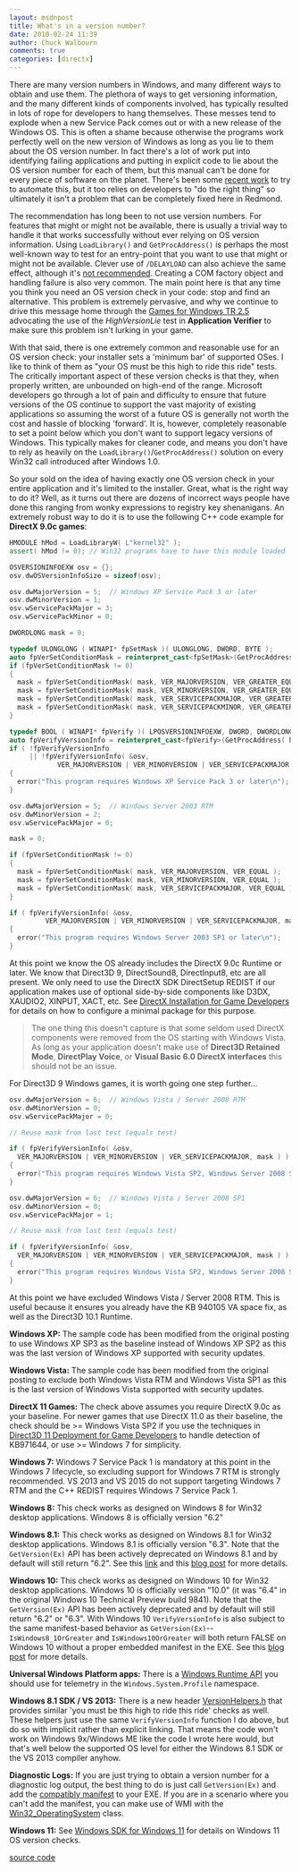 ```yaml
---
layout: msdnpost
title: What's in a version number?
date: 2010-02-24 11:39
author: Chuck Walbourn
comments: true
categories: [directx]
---
```

There are many version numbers in Windows, and many different ways to obtain and use them. The plethora of ways to get versioning information, and the many different kinds of components involved, has typically resulted in lots of rope for developers to hang themselves. These messes tend to explode when a new Service Pack comes out or with a new release of the Windows OS. This is often a shame because otherwise the programs work perfectly well on the new version of Windows as long as you lie to them about the OS version number. In fact there's a lot of work put into identifying failing applications and putting in explicit code to lie about the OS version number for each of them, but this manual can't be done for every piece of software on the planet. There's been some <a href="https://docs.microsoft.com/en-us/windows/desktop/Win7AppQual/compatibility---application-manifest">recent work</a> to try to automate this, but it too relies on developers to "do the right thing" so ultimately it isn't a problem that can be completely fixed here in Redmond.
<!--more-->

The recommendation has long been to not use version numbers. For features that might or might not be available, there is usually a trivial way to handle it that works successfully without ever relying on OS version information. Using ``LoadLibrary()`` and ``GetProcAddress()`` is perhaps the most well-known way to test for an entry-point that you want to use that might or might not be available. Clever use of ``/DELAYLOAD`` can also achieve the same effect, although it's <a href="http://blogs.msdn.com/larryosterman/archive/2009/03/06/delay-load-is-not-a-good-way-to-check-for-functionality.aspx">not recommended</a>. Creating a COM factory object and handling failure is also very common. The main point here is that any time you think you need an OS version check in your code: stop and find an alternative. This problem is extremely pervasive, and why we continue to drive this message home through the <a href="https://docs.microsoft.com/en-us/windows/desktop/DxTechArts/games-for-windows-technical-requirements-1-1-0006">Games for Windows TR 2.5</a> advocating the use of the *HighVersionLie* test in **Application Verifier** to make sure this problem isn't lurking in your game.

With that said, there is one extremely common and reasonable use for an OS version check: your installer sets a 'minimum bar' of supported OSes. I like to think of them as "your OS must be this high to ride this ride" tests. The critically important aspect of these version checks is that they, when properly written, are unbounded on high-end of the range. Microsoft developers go through a lot of pain and difficulty to ensure that future versions of the OS continue to support the vast majority of existing applications so assuming the worst of a future OS is generally not worth the cost and hassle of blocking 'forward'. It is, however, completely reasonable to set a point below which you don't want to support legacy versions of Windows. This typically makes for cleaner code, and means you don't have to rely as heavily on the ``LoadLibrary()``/``GetProcAddress()`` solution on every Win32 call introduced after Windows 1.0.

So your sold on the idea of having exactly one OS version check in your entire application and it's limited to the installer. Great, what is the right way to do it? Well, as it turns out there are dozens of incorrect ways people have done this ranging from wonky expressions to registry key shenanigans. An extremely robust way to do it is to use the following C++ code example for <strong>DirectX 9.0c games</strong>:

```cpp
HMODULE hMod = LoadLibraryW( L"kernel32" );
assert( hMod != 0); // Win32 programs have to have this module loaded

OSVERSIONINFOEXW osv = {};
osv.dwOSVersionInfoSize = sizeof(osv);

osv.dwMajorVersion = 5;  // Windows XP Service Pack 3 or later
osv.dwMinorVersion = 1;
osv.wServicePackMajor = 3;
osv.wServicePackMinor = 0;

DWORDLONG mask = 0;

typedef ULONGLONG ( WINAPI* fpSetMask )( ULONGLONG, DWORD, BYTE );
auto fpVerSetConditionMask = reinterpret_cast<fpSetMask>(GetProcAddress( hMod, "VerSetConditionMask" ));
if (fpVerSetConditionMask != 0)
{
  mask = fpVerSetConditionMask( mask, VER_MAJORVERSION, VER_GREATER_EQUAL );
  mask = fpVerSetConditionMask( mask, VER_MINORVERSION, VER_GREATER_EQUAL );
  mask = fpVerSetConditionMask( mask, VER_SERVICEPACKMAJOR, VER_GREATER_EQUAL );
  mask = fpVerSetConditionMask( mask, VER_SERVICEPACKMINOR, VER_GREATER_EQUAL );
}

typedef BOOL ( WINAPI* fpVerify )( LPOSVERSIONINFOEXW, DWORD, DWORDLONG );
auto fpVerifyVersionInfo = reinterpret_cast<fpVerify>(GetProcAddress( hMod, "VerifyVersionInfoW" ));
if ( !fpVerifyVersionInfo
     || !fpVerifyVersionInfo( &osv,
            VER_MAJORVERSION | VER_MINORVERSION | VER_SERVICEPACKMAJOR | VER_SERVICEPACKMINOR, mask ) )
{
  error("This program requires Windows XP Service Pack 3 or later\n");
}

osv.dwMajorVersion = 5;  // Windows Server 2003 RTM
osv.dwMinorVersion = 2;
osv.wServicePackMajor = 0;

mask = 0;

if (fpVerSetConditionMask != 0)
{
  mask = fpVerSetConditionMask( mask, VER_MAJORVERSION, VER_EQUAL );
  mask = fpVerSetConditionMask( mask, VER_MINORVERSION, VER_EQUAL );
  mask = fpVerSetConditionMask( mask, VER_SERVICEPACKMAJOR, VER_EQUAL );
}

if ( fpVerifyVersionInfo( &osv,
         VER_MAJORVERSION | VER_MINORVERSION | VER_SERVICEPACKMAJOR, mask ) )
{
  error("This program requires Windows Server 2003 SP1 or later\n");
}
```

At this point we know the OS already includes the DirectX 9.0c Runtime or later. We know that Direct3D 9, DirectSound8, DirectInput8, etc are all present. We only need to use the DirectX SDK DirectSetup REDIST if our application makes use of optional side-by-side components like D3DX, XAUDIO2, XINPUT, XACT, etc. See <a href="https://docs.microsoft.com/en-us/windows/desktop/DxTechArts/directx-setup-for-game-developers">DirectX Installation for Game Developers</a> for details on how to configure a minimal package for this purpose.

> The one thing this doesn't capture is that some seldom used DirectX components were removed from the OS starting with Windows Vista. As long as your application doesn't make use of **Direct3D Retained Mode**, **DirectPlay Voice**, or **Visual Basic 6.0 DirectX interfaces** this should not be an issue.

For Direct3D 9 Windows games, it is worth going one step further...

```cpp
osv.dwMajorVersion = 6;  // Windows Vista / Server 2008 RTM
osv.dwMinorVersion = 0;
osv.wServicePackMajor = 0;

// Reuse mask from last test (equals test)

if ( fpVerifyVersionInfo( &osv,
  VER_MAJORVERSION | VER_MINORVERSION | VER_SERVICEPACKMAJOR, mask ) )
{
  error("This program requires Windows Vista SP2, Windows Server 2008 SP2, or later\n");
}

osv.dwMajorVersion = 6;  // Windows Vista / Server 2008 SP1
osv.dwMinorVersion = 0;
osv.wServicePackMajor = 1;

// Reuse mask from last test (equals test)

if ( fpVerifyVersionInfo( &osv,
  VER_MAJORVERSION | VER_MINORVERSION | VER_SERVICEPACKMAJOR, mask ) )
{
  error("This program requires Windows Vista SP2, Windows Server 2008 SP2, or later\n");
}
```

At this point we have excluded Windows Vista / Server 2008 RTM. This is useful because it ensures you already have the KB 940105 VA space fix, as well as the Direct3D 10.1 Runtime.

<strong>Windows XP:</strong> The sample code has been modified from the original posting to use Windows XP SP3 as the baseline instead of Windows XP SP2 as this was the last version of Windows XP supported with security updates.

<strong>Windows Vista:</strong> The sample code has been modified from the original posting to exclude both Windows Vista RTM and Windows Vista SP1 as this is the last version of Windows Vista supported with security updates.

<strong>DirectX 11 Games:</strong> The check above assumes you require DirectX 9.0c as your baseline. For newer games that use DirectX 11.0 as their baseline, the check should be >= Windows Vista SP2 if you use the techniques in <a href="https://docs.microsoft.com/en-us/windows/desktop/direct3darticles/direct3d11-deployment">Direct3D 11 Deployment for Game Developers</a> to handle detection of KB971644, or use >= Windows 7 for simplicity.

<strong>Windows 7:</strong> Windows 7 Service Pack 1 is mandatory at this point in the Windows 7 lifecycle, so excluding support for Windows 7 RTM is strongly recommended. VS 2013 and VS 2015 do not support targeting Windows 7 RTM and the C++ REDIST requires Windows 7 Service Pack 1.

<strong>Windows 8:</strong> This check works as designed on Windows 8 for Win32 desktop applications. Windows 8 is officially version "6.2"

<strong>Windows 8.1:</strong> This check works as designed on Windows 8.1 for Win32 desktop applications. Windows 8.1 is officially version "6.3". Note that the ``GetVersion(Ex)`` API has been actively deprecated on Windows 8.1 and by default will still return "6.2". See this <a href="https://docs.microsoft.com/en-us/windows/desktop/w8cookbook/operating-system-version-changes-in-windows-8-1">link</a> and this [blog post](https://walbourn.github.io/manifest-madness/) for more details.

<strong>Windows 10:</strong> This check works as designed on Windows 10 for Win32 desktop applications. Windows 10 is officially version "10.0" (it was "6.4" in the original Windows 10 Technical Preview build 9841). Note that the ``GetVersion(Ex)`` API has been actively deprecated and by default will still return "6.2" or "6.3". With Windows 10 ``VerifyVersionInfo`` is also subject to the same manifest-based behavior as ``GetVersion(Ex)``--``IsWindows8_1OrGreater`` and ``IsWindows10OrGreater`` will both return FALSE on Windows 10 without a proper embedded manifest in the EXE. See this [blog post](https://walbourn.github.io/manifest-madness/) for more details.

<strong>Universal Windows Platform apps:</strong> There is a <a href="https://docs.microsoft.com/en-us/uwp/api/Windows.System.Profile.AnalyticsInfo#Windows_System_Profile_AnalyticsInfo_VersionInfo">Windows Runtime API</a> you should use for telemetry in the ``Windows.System.Profile`` namespace.

<strong>Windows 8.1 SDK / VS 2013:</strong> There is a new header <a href="https://docs.microsoft.com/en-us/windows/desktop/SysInfo/version-helper-apis">VersionHelpers.h</a> that provides similar 'you must be this high to ride this ride' checks as well. These helpers just use the same ``VerifyVersionInfo`` function I do above, but do so with implicit rather than explicit linking. That means the code won't work on Windows 9x/Windows ME like the code I wrote here would, but that's well below the supported OS level for either the Windows 8.1 SDK or the VS 2013 compiler anyhow.

<strong>Diagnostic Logs:</strong> If you are just trying to obtain a version number for a diagnostic log output, the best thing to do is just call ``GetVersion(Ex)`` and add the [compatibly manifest](https://walbourn.github.io/manifest-madness/) to your EXE. If you are in a scenario where you can't add the manifest, you can make use of WMI with the <a href="https://docs.microsoft.com/en-us/windows/desktop/CIMWin32Prov/win32-operatingsystem">Win32_OperatingSystem</a> class.

<strong>Windows 11:</strong> See [Windows SDK for Windows 11](https://walbourn.github.io/windows-sdk-for-windows-11) for details on Windows 11 OS version checks.

[source code](https://walbourn.github.io/download/oscheck_direct3d9.cpp)
